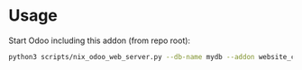 # Usage

Start Odoo including this addon (from repo root):

```bash
python3 scripts/nix_odoo_web_server.py --db-name mydb --addon website_cookiefirst
```
